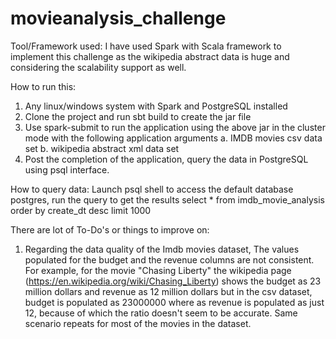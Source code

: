 # movieanalysis_challenge

Tool/Framework used:
I have used Spark with Scala framework to implement this challenge as the wikipedia abstract data is huge and considering the scalability support as well.

How to run this:
1) Any linux/windows system with Spark and PostgreSQL installed
2) Clone the project and run sbt build to create the jar file
3) Use spark-submit to run the application using the above jar in the cluster mode with the following application arguments
   a. IMDB movies csv data set
   b. wikipedia abstract xml data set
4) Post the completion of the application, query the data in PostgreSQL using psql interface.

How to query data:
Launch psql shell to access the default database postgres, run the query to get the results
select * from imdb_movie_analysis order by create_dt desc limit 1000

There are lot of To-Do's or things to improve on:
1) Regarding the data quality of the Imdb movies dataset,
The values populated for the budget and the revenue columns are not consistent. For example, for the movie "Chasing Liberty" the wikipedia page (https://en.wikipedia.org/wiki/Chasing_Liberty) shows the budget as 23 million dollars and revenue as 12 million dollars but in the csv dataset, budget is populated as 23000000 where as revenue is populated as just 12, because of which the ratio doesn't seem to be accurate.
Same scenario repeats for most of the movies in the dataset.







